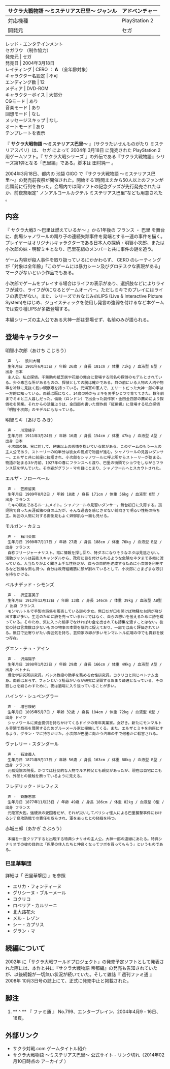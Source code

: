 サクラ大戦物語 〜ミステリアス巴里〜  ジャンル  |  アドベンチャー   
---|---  
対応機種  |  PlayStation 2   
開発元  |  セガ    
レッド・エンタテインメント  
セガワウ  （制作協力）  
発売元  |  セガ   
発売日  |  2004年3月18日   
レイティング  |  CERO  ：  **A** （全年齢対象）   
キャラクター名設定  |  不可   
エンディング数  |  12   
メディア  |  DVD-ROM   
キャラクターボイス  |  大部分   
CGモード  |  あり   
音楽モード  |  あり   
回想モード  |  なし   
メッセージスキップ  |  なし   
オートモード  |  あり   
テンプレートを表示  
  
『 **サクラ大戦物語 〜ミステリアス巴里〜** 』（サクラたいせんものがたり ミステリアスパリ）は、  セガ  によって  2004年  3月18日
に発売された  PlayStation 2  用ゲームソフト。『  サクラ大戦シリーズ
』の外伝である『サクラ大戦物語』シリーズ第1弾となる「巴里編」である。脚本は  田村純一  。

2004年3月18日、都内の  池袋  GIGO  で『サクラ大戦物語
〜ミステリアス巴里〜』の発売前夜祭が開催された。開始する1時間まえから50人以上のファンが店頭前に行列を作った。会場内では同ソフトの記念グッズが先行発売されたほか、前夜祭限定"
ノンアルコールカクテル  ミステリアス巴里"なども用意された    。

##  内容



『  サクラ大戦3 〜巴里は燃えているか〜  』から1年後の  フランス  ・  巴里
を舞台に、劇場シャノワールの踊り子の連続失踪事件を発端とする一連の事件を描く。プレイヤーはオリジナルキャラクターである日本人の探偵・明智小次郎、または小次郎の妹・明智ミキとなり、巴里花組のメンバーと共に事件の謎を追う。

ゲーム内容が殺人事件を取り扱っているにかかわらず、  CERO
のレーティングが「対象は全年齢」「このゲームには暴力シーン及びグロテスクな表現がある」マークがないという作品でもある。

小次郎でゲームをプレイする場合はライフの表示があり、選択肢などによりライフが減り、ライフが0になるとゲームオーバー。ただしミキでのプレイにはライフの表示がない。また、シリーズでおなじみのLIPS
(Live & Interactive Picture
System)をはじめ、ジョイスティックを使用し発言の強弱を付けるなど本ゲームでは変り種LIPSが多数登場する。

本編シリーズの主人公である大神一郎は登場せず、名前のみが語られる。

##  登場キャラクター



明智小次郎（あけち こじろう）

     声  \-  浪川大輔 
     生年月日 1901年6月13日 / 年齢 26歳 / 身長 181cm / 体重 71kg / 血液型 B型 / 出身 日本 
     主人公。私立探偵。千葉助の紙芝居や花組の舞台に登場する同名の探偵のモデルとされている。少々毒舌な所があるものの、探偵としての腕は確かである。目の前にいる人物の人柄や物事を冷静に見抜く鋭い観察眼を持っている。元海軍の軍人で、エリートだった大神一郎の事は一方的に知っている。両親は既になく、14歳の時からミキを男手ひとつで育ててきた。数年前までミキと二人暮しだった。倫敦（ロンドン）で出会った劇作家・金田金四郎の薦めにより探偵社を開業。それからの活躍ぶりは、金四郎の書いた傑作劇『紅蜥蜴』に登場する私立探偵「明智小次郎」のモデルにもなっている。 
明智ミキ（あけち みき）

     声 -  川澄綾子 
     生年月日 1911年3月24日 / 年齢 16歳 / 身長 154cm / 体重 47kg / 血液型 A型 / 出身 日本 
     小次郎の妹。兄に対して、兄妹以上の感情を抱いている節がある。このゲームのもう一人の主人公であり、ストーリーの約半分は彼女の視点で物語が進む。シャノワールの見習いダンサー。エルザと共に前座に抜擢され、小次郎をシャノワールに呼ぶ所からストーリーが始まる。物語が始まる3か月前、1927年の春にフランスへと渡り、巴里の街頭でショウをしながらフランス語を学んでいた。その姿がグラン・マの目にとまり、シャノワールへとスカウトされた。 
エルザ・フローベール

     声 -  笠原留美 
     生年月日 1909年8月2日 / 年齢 18歳 / 身長 171cm / 体重 56kg / 血液型 O型 / 出身 フランス 
     ミキの親友であるルームメイト。シャノワールの見習いダンサー。舞台初日に失踪する。孤児院で育った天涯孤独の身の上だが、そんな過去を感じさせない前向きで明るい性格の持ち主。周囲の人間に対する面倒見もよく姉御肌な一面も見せる。 
モルガン・カミュ

     声 -  石川英郎 
     生年月日 1900年7月17日 / 年齢 27歳 / 身長 188cm / 体重 76kg / 血液型 B型 / 出身 フランス 
     自称フリージャーナリスト。常に情報を探し回り、特ダネになりそうなネタは見逃さない。活動ジャンルは芸能スキャンダルから、政府に目を付けられるような危険なネタまで多岐に渡っている。人当たりがよく聞き上手な性格だが、自らの目的を達成するために小次郎を利用するなど狡猾な面も持つ。自分は政府組織筋に顔が割れているとして、小次郎にさまざまな取引を持ちかける。 
ベルナデッド・シモンズ

     声 -  折笠富美子 
     生年月日 1913年12月12日 / 年齢 13歳 / 身長 146cm / 体重 39kg / 血液型 AB型 / 出身 フランス 
     モンマルトルで手製の詩集を販売している謎の少女。無口だが口を開けば物騒な台詞が飛び出す事が多い。生活のために詩を売っているわけではなく、自らの想いを伝えるために詩を綴っている。そのため、気に入った相手でなければお金を出されても詩集を渡すことはない。彼女の詩は言葉数は少ないものの物事の本質を端的に捉えており、一部では高く評価されている。無口で近寄りがたい雰囲気を持ち、芸術家の卵が多いモンマルトル広場の中でも異彩を放つ存在。 
グエン・テュ・アイン

     声 -  沢海陽子 
     生年月日 1898年1月22日 / 年齢 29歳 / 身長 166cm / 体重 49kg / 血液型 A型 / 出身 ベトナム 
     理化学研究所研究員。バレス教授の助手を務める女性研究員。コクリコと同じベトナム出身。両親はおらず、フォンという祖母がいるが研究に没頭するあまり疎遠となっている。その寂しさを紛らわすために、夜は酒場に入り浸っていることが多い。 
ハインツ・シュペングラー

     声 -  増谷康紀 
     生年月日 1895年5月7日 / 年齢 32歳 / 身長 184cm / 体重 72kg / 血液型 O型 / 出身 ドイツ 
     シャノワールに資金提供を持ちかけてくるドイツの青年実業家。女好き。新たにモンマルトル界隈で商売を展開するためブルーメール家に接触してくる。また、エルザとミキを前座にするよう、グラン・マに持ちかけた。小次郎が巴里に向かう汽車の中で何者かに殺害される。 
ヴァレリー・スタンダール

     声 -  石波義人 
     生年月日 1871年9月17日 / 年齢 56歳 / 身長 163cm / 体重 88kg / 血液型 B型 / 出身 フランス 
     元孤児院の院長。かつては社交的な人物でルネ神父とも親交があったが、現在は自宅にこもり、外部との接触を断っているように見える。 
フレデリック・ドレフィス

     声 -  斉藤志郎 
     生年月日 1877年11月23日 / 年齢 49歳 / 身長 186cm / 体重 82kg / 血液型 O型 / 出身 フランス 
     元陸軍大佐。強硬派の愛国者だが、それが災いしてパリシィ怪人による巴里襲撃事件におけるシテ島攻防戦での責任を取らされ、軍を去ったとの経緯を持つ。 
赤城三郎（あかぎ さぶろう）

     本編を一度クリアすると出現する特典シナリオの主人公。大神一郎の遠縁にあたる。特典シナリオでの彼の目的は「巴里の住人たちと仲良くなってツボを買ってもらう」というものである。 

###  巴里華撃団



詳細は「  巴里華撃団  」を参照

  * エリカ・フォンティーヌ 
  * グリシーヌ・ブルーメール 
  * コクリコ 
  * ロベリア・カルリーニ 
  * 北大路花火 
  * メル・レゾン 
  * シー・カプリス 
  * グラン・マ 

##  続編について



2002年  に「サクラ大戦ワールドプロジェクト」の発売予定ソフトとして発表された際には、本作と共に『サクラ大戦物語
帝都編』の発売も告知されていたが、以後続報が一切無い状況が続いていた。そして雑誌『  週刊ファミ通  』  2008年
10月3日号の誌上にて、正式に発売中止と掲載された。

##  脚注



  1. ** ^  ** 『  ファミ通  』 No.799、エンターブレイン、2004年4月9・16日、18頁。 

##  外部リンク



  * サクラ対戦.com ゲームタイトル紹介 
  * サクラ大戦物語 〜ミステリアス巴里〜 公式サイト  \- リンク切れ（2014年02月10日時点の  アーカイブ  ） 

